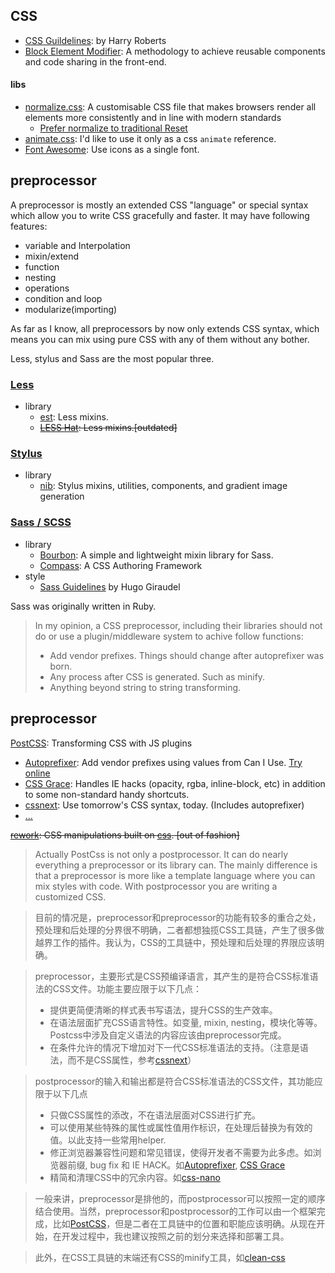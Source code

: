 ## CSS
- [CSS Guildelines](http://cssguidelin.es/): by Harry Roberts
- [Block Element Modifier](http://getbem.com/): A methodology to achieve reusable components and code sharing in the front-end.

#### libs
- [normalize.css](https://github.com/necolas/normalize.css/): A customisable CSS file that makes browsers render all elements more consistently and in line with modern standards
    + [Prefer normalize to traditional Reset](http://nicolasgallagher.com/about-normalize-css/)
- [animate.css](https://github.com/daneden/animate.css): I'd like to use it only as a css `animate` reference.
- [Font Awesome](https://github.com/FortAwesome/Font-Awesome): Use icons as a single font.

## preprocessor
A preprocessor is mostly an extended CSS "language" or special syntax which allow you to write CSS gracefully and faster. It may have following features:
- variable and Interpolation
- mixin/extend
- function
- nesting
- operations
- condition and loop
- modularize(importing)

As far as I know, all preprocessors by now only extends CSS syntax, which means you can mix using pure CSS with any of them without any bother.

Less, stylus and Sass are the most popular three.
### [Less](http://lesscss.org/)
- library
    + [est](https://github.com/ecomfe/est): Less mixins.
    + <del>[LESS Hat](https://github.com/madebysource/lesshat): Less mixins.[outdated]<del>

### [Stylus](http://learnboost.github.io/stylus/)
- library
    - [nib](https://github.com/tj/nib): Stylus mixins, utilities, components, and gradient image generation

### [Sass / SCSS](http://sass-lang.com/)
- library
    - [Bourbon](https://github.com/thoughtbot/bourbon): A simple and lightweight mixin library for Sass.
    - [Compass](https://github.com/Compass/compass/): A CSS Authoring Framework
- style
    - [Sass Guidelines](http://sass-guidelin.es/) by Hugo Giraudel

Sass was originally written in Ruby.

> In my opinion, a CSS preprocessor, including their libraries should not do or use a plugin/middleware system  to achive follow functions:
> - Add vendor prefixes. Things should change after autoprefixer was born.
> - Any process after CSS is generated. Such as minify.
> - Anything beyond string to string transforming.

## preprocessor
[PostCSS][]: Transforming CSS with JS plugins
- [Autoprefixer][]: Add vendor prefixes using values from Can I Use. [Try online](http://simevidas.jsbin.com/gufoko/quiet)
- [CSS Grace][]: Handles IE hacks (opacity, rgba, inline-block, etc) in addition to some non-standard handy shortcuts.
- [cssnext][]: Use tomorrow's CSS syntax, today. (Includes autoprefixer)
- [...](https://github.com/postcss/postcss#plugins)

<del>[rework](https://github.com/reworkcss/rework): CSS manipulations built on [css](https://github.com/reworkcss/css). [out of fashion]</del>

> Actually PostCss is not only a postprocessor. It can do nearly everything a preprocessor or its library can. The mainly difference is that a preprocessor is more like a template language where you can mix styles with code. With postprocessor you are writing a customized CSS.

> 目前的情况是，preprocessor和preprocessor的功能有较多的重合之处，预处理和后处理的分界很不明确，二者都想独揽CSS工具链，产生了很多做越界工作的插件。我认为，CSS的工具链中，预处理和后处理的界限应该明确。

> preprocessor，主要形式是CSS预编译语言，其产生的是符合CSS标准语法的CSS文件。功能主要应限于以下几点：
> - 提供更简便清晰的样式表书写语法，提升CSS的生产效率。
> - 在语法层面扩充CSS语言特性。如变量, mixin, nesting，模块化等等。Postcss中涉及自定义语法的内容应该由preprocessor完成。
> - 在条件允许的情况下增加对下一代CSS标准语法的支持。（注意是语法，而不是CSS属性，参考[cssnext](http://cssnext.io/features/)）

> postprocessor的输入和输出都是符合CSS标准语法的CSS文件，其功能应限于以下几点
> - 只做CSS属性的添改，不在语法层面对CSS进行扩充。
> - 可以使用某些特殊的属性或属性值用作标识，在处理后替换为有效的值。以此支持一些常用helper.
> - 修正浏览器兼容性问题和常见错误，使得开发者不需要为此多虑。如浏览器前缀, bug fix 和 IE HACK。如[Autoprefixer][], [CSS Grace][]
> - 精简和清理CSS中的冗余内容。如[css-nano](https://github.com/ben-eb/cssnano)

> 一般来讲，preprocessor是排他的，而postprocessor可以按照一定的顺序结合使用。当然，preprocessor和postprocessor的工作可以由一个框架完成，比如[PostCSS][]，但是二者在工具链中的位置和职能应该明确。从现在开始，在开发过程中，我也建议按照之前的划分来选择和部署工具。

> 此外，在CSS工具链的末端还有CSS的minify工具，如[clean-css][]

[Autoprefixer]: https://github.com/postcss/autoprefixer
[CSS Grace]: https://github.com/cssdream/cssgrace
[cssnext]: https://github.com/cssnext/cssnext
[clean-css]: https://github.com/jakubpawlowicz/clean-css
[PostCSS]: https://github.com/postcss/postcss
